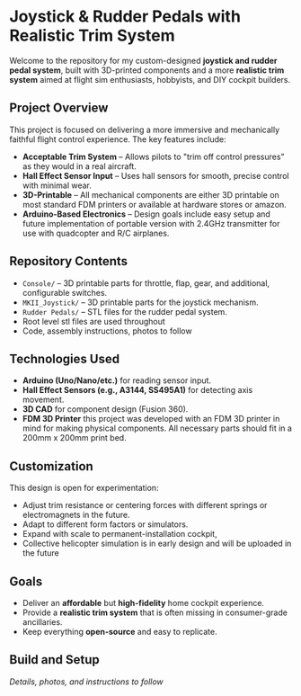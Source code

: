 # Joystick & Rudder Pedals with Realistic Trim System

Welcome to the repository for my custom-designed **joystick and rudder pedal system**, built with 3D-printed components and a more **realistic trim system** aimed at flight sim enthusiasts, hobbyists, and DIY cockpit builders.

## Project Overview

This project is focused on delivering a more immersive and mechanically faithful flight control experience. The key features include:

- **Acceptable Trim System** – Allows pilots to "trim off control pressures" as they would in a real aircraft.
- **Hall Effect Sensor Input** – Uses hall sensors for smooth, precise control with minimal wear.
- **3D-Printable** – All mechanical components are either 3D printable on most standard FDM printers or available at hardware stores or amazon.
- **Arduino-Based Electronics** – Design goals include easy setup and future implementation of portable version with 2.4GHz transmitter for use with quadcopter and R/C airplanes.

## Repository Contents

- `Console/` – 3D printable parts for throttle, flap, gear, and additional, configurable switches.
- `MKII_Joystick/` – 3D printable parts for the joystick mechanism.
- `Rudder Pedals/` – STL files for the rudder pedal system.
- Root level stl files are used throughout
- Code, assembly instructions, photos to follow

## Technologies Used

- **Arduino (Uno/Nano/etc.)** for reading sensor input.
- **Hall Effect Sensors (e.g., A3144, SS495A1)** for detecting axis movement.
- **3D CAD** for component design (Fusion 360).
- **FDM 3D Printer** this project was developed with an FDM 3D printer in mind for making physical components. All necessary parts should fit in a 200mm x 200mm print bed.

## Customization

This design is open for experimentation:
- Adjust trim resistance or centering forces with different springs or electromagnets in the future.
- Adapt to different form factors or simulators.
- Expand with scale to permanent-installation cockpit,
- Collective helicopter simulation is in early design and will be uploaded in the future

## Goals

- Deliver an **affordable** but **high-fidelity** home cockpit experience.
- Provide a **realistic trim system** that is often missing in consumer-grade ancillaries.
- Keep everything **open-source** and easy to replicate.

## Build and Setup

*Details, photos, and instructions to follow*
